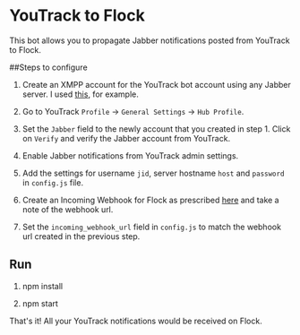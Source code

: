 # YouTrack to Flock

This bot allows you to propagate Jabber notifications posted from YouTrack to Flock.  

##Steps to configure

1. Create an XMPP account for the YouTrack bot account using any Jabber server. I used [this](https://www.xmpp.jp/), for example.

2. Go to YouTrack `Profile` -> `General Settings` -> `Hub Profile`.

3. Set the `Jabber` field to the newly account that you created in step 1. Click on `Verify` and verify the Jabber account from YouTrack.

4. Enable Jabber notifications from YouTrack admin settings.

5. Add the settings for username `jid`, server hostname `host` and `password` in `config.js` file. 

6. Create an Incoming Webhook for Flock as prescribed [here](https://dev.flock.co/wiki/display/FlockAPI/Incoming+Webhook+-+Configuration) and take a note of the webhook url. 

7. Set the `incoming_webhook_url` field in `config.js` to match the webhook url created in the previous step.

## Run

1. npm install 

2. npm start

That's it! All your YouTrack notifications would be received on Flock.
 
